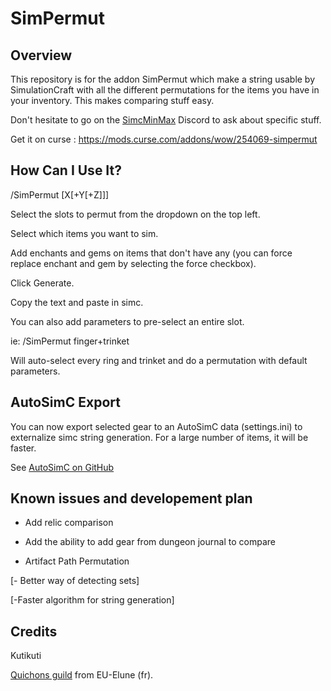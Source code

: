 # SimPermut

## Overview

This repository is for the addon SimPermut which make a string usable by SimulationCraft with all the different permutations for the items you have in your inventory. This makes comparing stuff easy.

Don't hesitate to go on the [SimcMinMax](https://discordapp.com/invite/tFR2uvK) Discord to ask about specific stuff.

Get it on curse : https://mods.curse.com/addons/wow/254069-simpermut

## How Can I Use It?

/SimPermut [X[+Y[+Z]]]


Select the slots to permut from the dropdown on the top left.

Select which items you want to sim.

Add enchants and gems on items that don't have any (you can force replace enchant and gem by selecting the force checkbox).

Click Generate.

Copy the text and paste in simc.



You can also add parameters to pre-select an entire slot.

ie: /SimPermut finger+trinket

Will auto-select every ring and trinket and do a permutation with default parameters. 



## AutoSimC Export

You can now export selected gear to an AutoSimC data (settings.ini) to externalize simc string generation. For a large number of items, it will be faster.

See [AutoSimC on GitHub](https://github.com/SimCMinMax/AutoSimC)



## Known issues and developement plan

- Add relic comparison

- Add the ability to add gear from dungeon journal to compare

- Artifact Path Permutation

[- Better way of detecting sets]
 
[-Faster algorithm for string generation]


## Credits
Kutikuti 

[Quichons guild](http://www.quichons.fr/) from EU-Elune (fr).